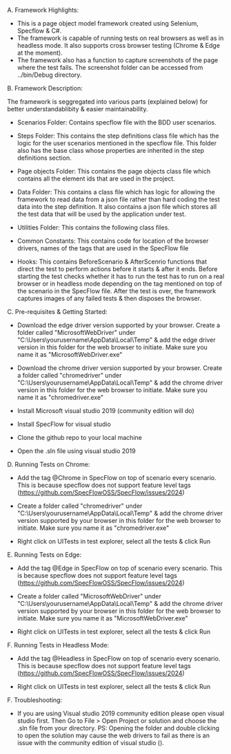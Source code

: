 A. Framework Highlights:

- This is a page object model framework created using Selenium, Specflow & C#.
- The framework is capable of running tests on real browsers as well as in headless mode. It also supports cross browser testing (Chrome & Edge at the moment).
- The framework also has a function to capture screenshots of the page where the test fails. The screenshot folder can be accessed from ../bin/Debug directory.

B. Framework Description:

The framework is seggregated into various parts (explained below) for better understandablibity & easier maintainability.

- Scenarios Folder: Contains specflow file with the BDD user scenarios.

- Steps Folder: This contains the step definitions class file which has the logic for the user scenarios mentioned in the specflow file. This folder also has the base class whose properties are inherited in the step definitions section.

- Page objects Folder: This contains the page objects class file which contains all the element ids that are used in the project.

- Data Folder: This contains a class file which has logic for allowing the framework to read data from a json file rather than hard coding the test data into the step definition. It also contains a json file which stores all the test data that will be used by the application under test.

- Utilities Folder: This contains the following class files.

- Common Constants: This contains code for location of the browser drivers, names of the tags that are used in the SpecFlow file

- Hooks: This contains BeforeScenario & AfterScenrio functions that direct the test to perform actions before it starts & after it ends. Before starting the test checks whether it has to run the test has to run on a real browser or in headless mode depending on the tag mentioned on top of the scenario in the SpecFlow file. After the test is over, the framework captures images of any failed tests & then disposes the browser.

C. Pre-requisites & Getting Started:

- Download the edge driver version supported by your browser. Create a folder called "MicrosoftWebDriver" under "C:\Users\yourusername\AppData\Local\Temp" & add the edge driver version in this folder for the web browser to initiate. Make sure you name it as "MicrosoftWebDriver.exe"

- Download the chrome driver version supported by your browser. Create a folder called "chromedriver" under "C:\Users\yourusername\AppData\Local\Temp" & add the chrome driver version in this folder for the web browser to initiate. Make sure you name it as "chromedriver.exe"

- Install Microsoft visual studio 2019 (community edition will do)

- Install SpecFlow for visual studio

- Clone the github repo to your local machine

- Open the .sln file using visual studio 2019

D. Running Tests on Chrome:

- Add the tag @Chrome in SpecFlow on top of scenario every scenario. This is because specflow does not support feature level tags (https://github.com/SpecFlowOSS/SpecFlow/issues/2024)

- Create a folder called "chromedriver" under "C:\Users\yourusername\AppData\Local\Temp" & add the chrome driver version supported by your browser in this folder for the web browser to initiate. Make sure you name it as "chromedriver.exe"

- Right click on UITests in test explorer, select all the tests & click Run

E. Running Tests on Edge:

- Add the tag @Edge in SpecFlow on top of scenario every scenario. This is because specflow does not support feature level tags (https://github.com/SpecFlowOSS/SpecFlow/issues/2024)

- Create a folder called "MicrosoftWebDriver" under "C:\Users\yourusername\AppData\Local\Temp" & add the chrome driver version supported by your browser in this folder for the web browser to initiate. Make sure you name it as "MicrosoftWebDriver.exe"

- Right click on UITests in test explorer, select all the tests & click Run

F. Running Tests in Headless Mode:

- Add the tag @Headless in SpecFlow on top of scenario every scenario. This is because specflow does not support feature level tags (https://github.com/SpecFlowOSS/SpecFlow/issues/2024)

- Right click on UITests in test explorer, select all the tests & click Run

F. Troubleshooting:

- If you are using Visual studio 2019 community edition please open visual studio first. Then Go to File > Open Project or solution and choose the .sln file from your directory. 
PS: Opening the folder and double clicking to open the solution may cause the web drivers to fail as there is an issue with the community edition of visual studio ().
